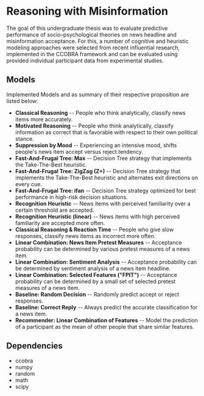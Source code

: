 # Reasoning with Misinformation

The goal of this undergraduate thesis was to evaluate predictive performance of socio–psychological theories on news headline and misinformation acceptance. For this, a number of cognitive and heuristic modeling approaches were selected from recent influential research, implemented in the CCOBRA framework and can be evaluated using provided individual participant data from experimental studies. 


## Models
Implemented Models and as summary of their respective proposition are listed below:
- **Classical Reasoning**
-- People who think analytically, classify news items more accurately.
- **Motivated Reasoning**
-- People who think analytically, classify information as correct that is favorable with respect to their own political stance.
- **Suppression by Mood**
-- Experiencing an intensive mood, shifts people's news item accept versus reject tendency. 
- **Fast-And-Frugal Tree: Max**
-- Decision Tree strategy that implements the Take-The-Best heuristic.
- **Fast-And-Frugal Tree: ZigZag (Z+)**
-- Decision Tree strategy that implements the Take-The-Best heuristic and alternates exit directions on every cue. 
- **Fast-And-Frugal Tree: ifan**
-- Decision Tree strategy optimized for best performance in high-risk decision situations.
- **Recognition Heuristic**
-- News items with perceived familiarity over a certain threshold are accepted. 
- **Recognition Heuristic (linear)**
-- News items with high perceived familiarity are accepted more often. 
- **Classical Reasoning & Reaction Time**
-- People who give slow responses, classify news items as incorrect more often.
- **Linear Combination: News Item Pretest Measures**
-- Acceptance probability can be determined by various pretest measures of a news item. 
- **Linear Combination: Sentiment Analysis**
-- Acceptance probability can be determined by sentiment analysis of a news item headline. 
- **Linear Combination: Selected Features ("FPIT")**
-- Acceptance probability can be determined by a small set of selected pretest measures of a news item. 
- **Baseline: Random Decision**
-- Randomly predict accept or reject responses. 
- **Baseline: Correct Reply**
-- Always predict the accurate classification for a news item.
- **Recommender: Linear Combination of Features**
-- Model the prediction of a participant as the mean of other people that share similar features. 


## Dependencies
- ccobra
- numpy
- random
- math
- scipy

